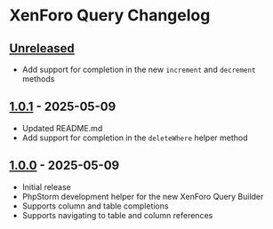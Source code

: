 <!-- Keep a Changelog guide -> https://keepachangelog.com -->

# XenForo Query Changelog

## [Unreleased]

- Add support for completion in the new `increment` and `decrement` methods

## [1.0.1] - 2025-05-09

- Updated README.md
- Add support for completion in the `deleteWhere` helper method

## [1.0.0] - 2025-05-09

- Initial release
- PhpStorm development helper for the new XenForo Query Builder
- Supports column and table completions
- Supports navigating to table and column references

[Unreleased]: https://github.com/xenforo-ltd/xenforo-query/compare/v1.0.1...HEAD
[1.0.1]: https://github.com/xenforo-ltd/xenforo-query/compare/v1.0.0...v1.0.1
[1.0.0]: https://github.com/xenforo-ltd/xenforo-query/commits/v1.0.0
